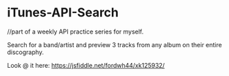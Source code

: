# iTunes-API-Search
//part of a weekly API practice series for myself.

Search for a band/artist and preview 3 tracks from any album on their entire discography.

Look @ it here: https://jsfiddle.net/fordwh44/xk125932/
